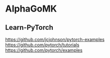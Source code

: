 # AlphaGoMK
## Learn-PyTorch  

https://github.com/jcjohnson/pytorch-examples  
https://github.com/pytorch/tutorials  
https://github.com/pytorch/examples  
